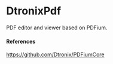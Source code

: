 # DtronixPdf

PDF editor and viewer based on PDFium.

#### References

https://github.com/Dtronix/PDFiumCore